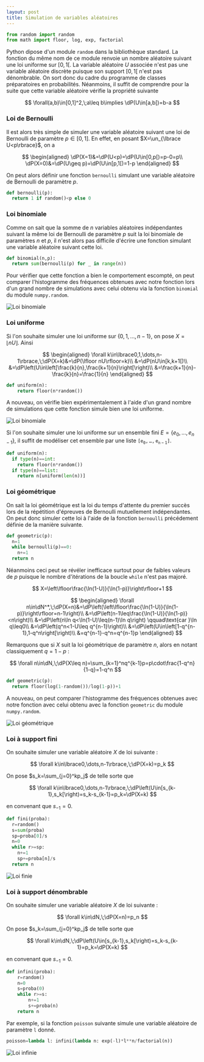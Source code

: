 ```yaml
---
layout: post
title: Simulation de variables aléatoires
---
```


```python
from random import random
from math import floor, log, exp, factorial
```

Python dipose d'un module `random` dans la bibliothèque standard. La fonction du même nom de ce module renvoie un nombre aléatoire suivant une loi uniforme sur $[0,1[$. La variable aléatoire $U$ associée n'est pas une variable aléatoire discrète puisque son support $[0,1[$ n'est pas dénombrable. On sort donc du cadre du programme de classes préparatoires en probabilités. Néanmoins, il suffit de comprendre pour la suite que cette variable aléatoire vérifie la propriété suivante

$$
\forall(a,b)\in[0,1]^2,\;a\leq b\implies \dP(U\in[a,b[)=b-a
$$

### Loi de Bernoulli

Il est alors très simple de simuler une variable aléatoire suivant une loi de Bernoulli de paramètre $p\in[0,1]$. En effet, en posant $X=\un_{\lbrace U<p\rbrace}$, on a

$$
\begin{aligned}
\dP(X=1)&=\dP(U<p)=\dP(U\in[0,p[)=p-0=p\\
\dP(X=0)&=\dP(U\geq p)=\dP(U\in[p,1[)=1-p
\end{aligned}
$$

On peut alors définir une fonction `bernoulli` simulant une variable aléatoire de Bernoulli de paramètre $p$.

```python
def bernoulli(p):
  return 1 if random()<p else 0
```

### Loi binomiale

Comme on sait que la somme de $n$ variables aléatoires indépendantes suivant la même loi de Bernoulli de paramètre $p$ suit la loi binomiale de paramètres $n$ et $p$, il n'est alors pas difficile d'écrire une fonction simulant une variable aléatoire suivant cette loi.

```python
def binomial(n,p):
  return sum(bernoulli(p) for _ in range(n))
```

Pour vérifier que cette fonction a bien le comportement escompté, on peut comparer l'histogramme des fréquences obtenues avec notre fonction lors d'un grand nombre de simulations avec celui obtenu via la fonction `binomial` du module `numpy.random`.

![Loi binomiale](../images/2022/03/binomiale.png "Loi binomiale")

### Loi uniforme

Si l'on souhaite simuler une loi uniforme sur $\lbrace0,1,\dots,n-1\rbrace$, on pose $X=\lfloor nU\rfloor$. Ainsi

$$
\begin{aligned}
\forall k\in\lbrace0,1,\dots,n-1\rbrace,\;\dP(X=k)&=\dP(\lfloor nU\rfloor=k)\\
&=\dP(nU\in[k,k+1[)\\
&=\dP\left(U\in\left[\frac{k}{n},\frac{k+1}{n}\right[\right)\\
&=\frac{k+1}{n}-\frac{k}{n}=\frac{1}{n}
\end{aligned}
$$

```python
def uniform(n):
    return floor(n*random())
```

A nouveau, on vérifie bien expérimentalement à l'aide d'un grand nombre de simulations que cette fonction simule bien une loi uniforme.

![Loi binomiale](../images/2022/03/uniforme.png "Loi uniforme")

Si l'on souhaite simuler une loi uniforme sur un ensemble fini $E=\lbrace e_0,\dots,e_{n-1}\rbrace$, il suffit de modéliser cet ensemble par une liste $\mathtt{[e_0,\dots,e_{n-1}]}$.

```python
def uniform(n):
  if type(n)==int:
    return floor(n*random())
  if type(n)==list:
    return n[uniform(len(n))]
```

### Loi géométrique

On sait la loi géométrique est la loi du temps d'attente du premier succès lors de la répétition d'épreuves de Bernoulli mutuellement indépendantes. On peut donc simuler cette loi à l'aide de la fonction `bernoulli` précédement définie de la manière suivante.

```python
def geometric(p):
  n=1
  while bernoulli(p)==0:
    n+=1
  return n
```

Néanmoins ceci peut se révéler inefficace surtout pour de faibles valeurs de $p$ puisque le nombre d'itérations de la boucle `while` n'est pas majoré.

$$
X=\left\lfloor\frac{\ln(1-U)}{\ln(1-p)}\right\rfloor+1
$$

$$
\begin{aligned}
\forall n\in\dN^*,\;\dP(X=n)&=\dP\left(\left\lfloor\frac{\ln(1-U)}{\ln(1-p)}\right\rfloor=n-1\right)\\
&=\dP\left(n-1\leq\frac{\ln(1-U)}{\ln(1-p)}<n\right)\\
&=\dP\left(n\ln q<\ln(1-U)\leq(n-1)\ln q\right) \qquad\text{car }\ln q\leq0\\
&=\dP\left(q^n<1-U\leq q^{n-1}\right)\\
&=\dP\left(U\in\left[1-q^{n-1},1-q^n\right[\right)\\
&=q^{n-1}-q^n=q^{n-1}p
\end{aligned}
$$

Remarquons que si $X$ suit la loi géométrique de paramètre $n$, alors en notant classiquement $q=1-p$ :

$$
\forall n\in\dN,\;\dP(X\leq n)=\sum_{k=1}^nq^{k-1}p=p\cdot\frac{1-q^n}{1-q}=1-q^n
$$

```python
def geometric(p):
  return floor(log(1-random())/log(1-p))+1
```

A nouveau, on peut comparer l'histogramme des fréquences obtenues avec notre fonction avec celui obtenu avec la fonction `geometric` du module `numpy.random`.

![Loi géométrique](../images/2022/03/geometrique.png "Loi géométrique")

### Loi à support fini

On souhaite simuler une variable aléatoire $X$ de loi suivante :

$$
\forall k\in\lbrace0,\dots,n-1\rbrace,\;\dP(X=k)=p_k
$$

On pose $s_k=\sum_{j=0}^kp_j$ de telle sorte que

$$
\forall k\in\lbrace0,\dots,n-1\rbrace,\;\dP\left(U\in[s_{k-1},s_k[\right)=s_k-s_{k-1}=p_k=\dP(X=k)
$$

en convenant que $s_{-1}=0$.

```python
def fini(proba):
  r=random()
  s=sum(proba)
  sp=proba[0]/s
  n=0
  while r>=sp:
    n+=1
    sp+=proba[n]/s
  return n
```

![Loi finie](../images/2022/03/finie.png "Loi finie")

### Loi à support dénombrable

On souhaite simuler une variable aléatoire $X$ de loi suivante :

$$
\forall k\in\dN,\;\dP(X=n)=p_n
$$

On pose $s_k=\sum_{j=0}^kp_j$ de telle sorte que

$$
\forall k\in\dN,\;\dP\left(U\in[s_{k-1},s_k[\right)=s_k-s_{k-1}=p_k=\dP(X=k)
$$

en convenant que $s_{-1}=0$.

```python
def infini(proba):
    r=random()
    n=0
    s=proba(0)
    while r>=s:
        n+=1
        s+=proba(n)
    return n
```

Par exemple, si la fonction `poisson` suivante simule une variable aléatoire de paramètre `l` donné.

```python
poisson=lambda l: infini(lambda n: exp(-l)*l**n/factorial(n))
```

![Loi infinie](../images/2022/03/infinie.png "Loi infinie")
